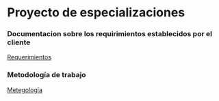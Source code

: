 # Proyecto de especializaciones

### Documentacion sobre los requirimientos establecidos por el cliente
[Requerimientos](requerimientos)

### Metodología de trabajo
[Metegología](metodologia)